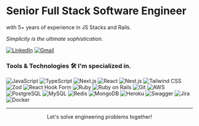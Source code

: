 # Senior Full Stack Software Engineer 
with 5+ years of experience in JS Stacks and Rails.

*Simplicity is the ultimate sophistication.*

[![LinkedIn](https://img.shields.io/badge/Linkedin-0077B5?style=for-the-badge&logo=Linkedin&logoColor=ffffff)](https://www.linkedin.com/in/hasnat-ahmed-sandhu/)
[![Gmail](https://img.shields.io/badge/Gmail-FF0000?style=for-the-badge&logo=gmail&logoColor=white)](mailto:iem.hasnatahmed800@gmail.com)



### Tools & Technologies 🛠 I'm specialized in.
![JavaScript](https://img.shields.io/badge/JavaScript-F7DF1E?style=for-the-badge&logo=javascript&logoColor=white)
![TypeScript](https://img.shields.io/badge/TypeScript-3178C6?style=for-the-badge&logo=typescript&logoColor=white)
![Next.js](https://img.shields.io/badge/Next.js-000000?style=for-the-badge&logo=next.js&logoColor=white)
![React](https://img.shields.io/badge/React-61DAFB?style=for-the-badge&logo=react&logoColor=white)
![Nest.js](https://img.shields.io/badge/Nest.js-E0234E?style=for-the-badge&logo=nestjs&logoColor=white)
![Tailwind CSS](https://img.shields.io/badge/Tailwind_CSS-38B2AC?style=for-the-badge&logo=tailwind-css&logoColor=white)
![Zod](https://img.shields.io/badge/Zod-364153?style=for-the-badge)
![React Hook Form](https://img.shields.io/badge/React_Hook_Form-6e5c97?style=for-the-badge)
![Ruby](https://img.shields.io/badge/Ruby-CC342D?style=for-the-badge&logo=ruby&logoColor=white)
![Ruby on Rails](https://img.shields.io/badge/Ruby_on_Rails-CC0000?style=for-the-badge&logo=ruby-on-rails&logoColor=white)
![Git](https://img.shields.io/badge/Git-F05032?style=for-the-badge&logo=git&logoColor=white)
![AWS](https://img.shields.io/badge/AWS-232F3E?style=for-the-badge&logo=amazon-aws&logoColor=white)
![PostgreSQL](https://img.shields.io/badge/PostgreSQL-316192?style=for-the-badge&logo=postgresql&logoColor=white)
![MySQL](https://img.shields.io/badge/mysql-%2300f.svg?style=for-the-badge&logo=mysql&logoColor=white)
![Redis](https://img.shields.io/badge/redis-%23DD0031.svg?style=for-the-badge&logo=redis&logoColor=white)
![MongoDB](https://img.shields.io/badge/MongoDB-%234ea94b.svg?style=for-the-badge&logo=mongodb&logoColor=white)
![Heroku](https://img.shields.io/badge/Heroku-430098?style=for-the-badge&logo=heroku&logoColor=white)
![Swagger](https://img.shields.io/badge/-Swagger-%23Clojure?style=for-the-badge&logo=swagger&logoColor=white)
![Jira](https://img.shields.io/badge/jira-%230A0FFF.svg?style=for-the-badge&logo=jira&logoColor=white)
![Docker](https://img.shields.io/badge/docker-%230db7ed.svg?style=for-the-badge&logo=docker&logoColor=white)

---

<p align="center">Let's solve engineering problems together!</p>
